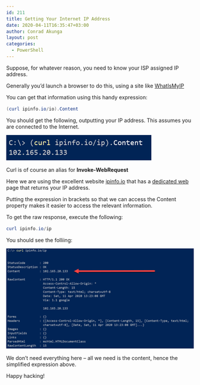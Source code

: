 ```yaml
---
id: 211
title: Getting Your Internet IP Address
date: 2020-04-11T16:35:47+03:00
author: Conrad Akunga
layout: post
categories:
  - PowerShell
---
```

Suppose, for whatever reason, you need to know your ISP assigned IP address.

Generally you’d launch a browser to do this, using a site like [WhatIsMyIP](https://www.whatismyip.com/)

You can get that information using this handy expression:

```powershell
(curl ipinfo.io/io).Content
```

You should get the following, outputting your IP address. This assumes you are connected to the Internet.

![](../images/2020/04/IP-Address-1.png)

Curl is of course an alias for **Invoke-WebRequest**

Here we are using the excellent website [ipinfo.io](https://ipinfo.io/) that has a [dedicated web](https://ipinfo.io/ip) page that returns your IP address.

Putting the expression in brackets so that we can access the Content property makes it easier to access the relevant information. 

To get the raw response, execute the following:

```powershell
curl ipinfo.io/ip
```

You should see the folliing:

![](../images/2020/04/IP-Address-2.png)

We don’t need everything here – all we need is the content, hence the simplified expression above.

Happy hacking!